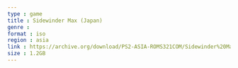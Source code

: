 ```yaml
---
type : game
title : Sidewinder Max (Japan)
genre : 
format : iso
region : asia
link : https://archive.org/download/PS2-ASIA-ROMS321COM/Sidewinder%20Max%20%28Japan%29.7z
size : 1.2GB
---
```

